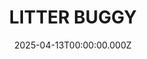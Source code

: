 ---
date: 2025-04-13T00:00:00.000Z
description: A custom radio controlled @litterbuggies that follows the creator around while they pick up litter from different American neighbourhoods. 
draft: false
icon: 2025-04-13-litter-buggy.webp
language: en
title: LITTER BUGGY
link: https://www.instagram.com/p/DIXmhyMt3XM/?img_index=1
alt: A photo of a custom litterbuggy that is powered by Milwaukee tool batteries. It has a large orange tub for holding litter and is adorned with various LED indicator lights. 

---